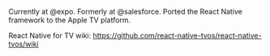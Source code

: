 <!---
- 👋 Hi, I’m @douglowder
- 👀 I’m interested in ...
- 🌱 I’m currently learning ...
- 💞️ I’m looking to collaborate on ...
- 📫 How to reach me ...

douglowder/douglowder is a ✨ special ✨ repository because its `README.md` (this file) appears on your GitHub profile.
You can click the Preview link to take a look at your changes.
--->

Currently at @expo. Formerly at @salesforce. Ported the React Native framework to the Apple TV platform.

React Native for TV wiki: https://github.com/react-native-tvos/react-native-tvos/wiki

